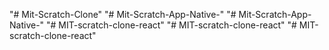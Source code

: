 "# Mit-Scratch-Clone" 
"# Mit-Scratch-App-Native-" 
"# Mit-Scratch-App-Native-" 
"# MIT-scratch-clone-react" 
"# MIT-scratch-clone-react" 
"# MIT-scratch-clone-react" 

